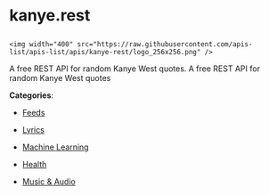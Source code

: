 # kanye.rest<p align="center">
    <img width="400" src="https://raw.githubusercontent.com/apis-list/apis-list/apis/kanye-rest/logo_256x256.png" />
</p>

A free REST API for random Kanye West quotes. A free REST API for random Kanye West quotes

**Categories**:

- [Feeds](https://github/apis-list/apis-list#feeds)

- [Lyrics](https://github/apis-list/apis-list#lyrics)

- [Machine Learning](https://github/apis-list/apis-list#machine-learning)

- [Health](https://github/apis-list/apis-list#health)

- [Music & Audio](https://github/apis-list/apis-list#music-and-audio)





